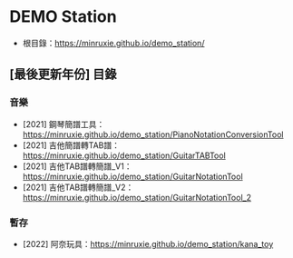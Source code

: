 # DEMO Station
* 根目錄：https://minruxie.github.io/demo_station/

## [最後更新年份] 目錄

### 音樂
* [2021] 鋼琴簡譜工具：https://minruxie.github.io/demo_station/PianoNotationConversionTool
* [2021] 吉他簡譜轉TAB譜：https://minruxie.github.io/demo_station/GuitarTABTool
* [2021] 吉他TAB譜轉簡譜_V1：https://minruxie.github.io/demo_station/GuitarNotationTool
* [2021] 吉他TAB譜轉簡譜_V2：https://minruxie.github.io/demo_station/GuitarNotationTool_2

### 暫存
* [2022] 阿奈玩具：https://minruxie.github.io/demo_station/kana_toy